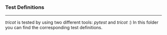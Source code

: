 ### Test Definitions

----

*tricot* is tested by using two different tools: *pytest* and *tricot* :) In this folder you
can find the corresponding test definitions.
